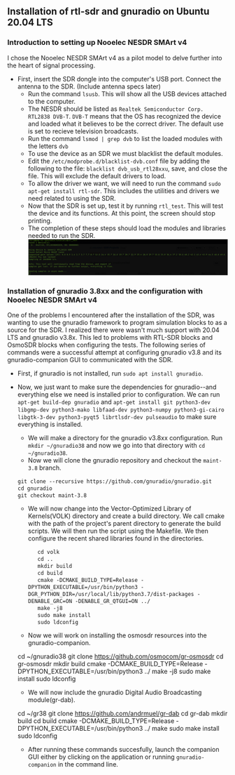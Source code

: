 ## Installation of rtl-sdr and gnuradio on Ubuntu 20.04 LTS
### Introduction to  setting up Nooelec NESDR SMArt v4
I chose the Nooelec NESDR SMArt v4 as a pilot model to delve further into the heart of signal processing. 
* First, insert the SDR dongle into the computer's USB port. Connect the antenna to the SDR. (Include antenna specs later)
  * Run the command `lsusb`. This will show all the USB devices attached to the computer.
  * The NESDR should be listed as `Realtek Semiconductor Corp. RTL2838 DVB-T`. `DVB-T` means that the OS has recognized the device and loaded what it believes to be the correct driver. The default use is set to recieve television broadcasts.
  * Run the command `lsmod | grep dvb` to list the loaded modules with the letters `dvb`
  * To use the device as an SDR we must blacklist the default modules.
  * Edit the `/etc/modprobe.d/blacklist-dvb.conf` file by adding the following to the file: `blacklist dvb_usb_rtl28xxu`, save, and close the file. This will exclude the default drivers to load.
  * To allow the driver we want, we will need to run the command `sudo apt-get install rtl-sdr`. This includes the utilities and drivers we need related to using the SDR.
  * Now that the SDR is set up, test it by running `rtl_test`. This will test the device and its functions. At this point, the screen should stop printing.
  * The completion of these steps should load the modules and libraries needed to run the SDR.
  ![](images/test_sdr_image_success.png)
### Installation of gnuradio 3.8xx and the configuration with Nooelec NESDR SMArt v4
One of the problems I encountered after the installation of the SDR, was wanting to use the gnuradio framework to program simulation blocks to as a source for the SDR.  I realized there were wasn't much support with 20.04 LTS and gnuradio v3.8x. This led to problems with RTL-SDR blocks and OsmoSDR blocks when configuring the tests. The following series of commands were a successful attempt at configuring gnuradio v3.8 and its gnuradio-companion GUI to communicated with the SDR.
* First, if gnuradio is not installed, run `sudo apt install gnuradio`.
* Now, we just want to make sure the dependencies for gnuradio--and everything else we need is installed prior to configuration. We can run `apt-get build-dep gnuradio` and `apt-get install git python3-dev libgmp-dev python3-mako libfaad-dev python3-numpy python3-gi-cairo libgtk-3-dev python3-pyqt5 librtlsdr-dev pulseaudio` to make sure everything is installed.
  * We will make a directory for the gnuradio v3.8xx configuration. Run `mkdir ~/gnuradio38` and now we go into that directory with `cd ~/gnuradio38`.
  * Now we will clone the gnuradio repository and checkout the `maint-3.8` branch.
  
  ```console
  git clone --recursive https://github.com/gnuradio/gnuradio.git
  cd gnuradio
  git checkout maint-3.8
  ```
  
  * We will now change into the Vector-Optimized Library of Kernels(VOLK) directory and create a build directory. We call cmake with the path of the project's parent directory to generate the build scripts. We will then run the script using the Makefile. We then configure the recent shared libraries found in the directories.
  
 
           cd volk
           cd ..
           mkdir build
           cd build
           cmake -DCMAKE_BUILD_TYPE=Release -DPYTHON_EXECUTABLE=/usr/bin/python3 -DGR_PYTHON_DIR=/usr/local/lib/python3.7/dist-packages -DENABLE_GRC=ON -DENABLE_GR_QTGUI=ON ../
           make -j8
           sudo make install
           sudo ldconfig
 
  
  * Now we will work on installing the osmosdr resources into the gnuradio-companion.
  
 
  cd ~/gnuradio38
  git clone https://github.com/osmocom/gr-osmosdr
  cd gr-osmosdr
  mkdir build
  cmake -DCMAKE_BUILD_TYPE=Release -DPYTHON_EXECUTABLE=/usr/bin/python3 ../
  make -j8
  sudo make install
  sudo ldconfig
 
  
  * We will now include the gnuradio Digital Audio Broadcasting module(gr-dab).
  
 
  cd ~/gr38
  git clone https://github.com/andrmuel/gr-dab
  cd gr-dab
  mkdir build
  cd build
  cmake -DCMAKE_BUILD_TYPE=Release -DPYTHON_EXECUTABLE=/usr/bin/python3 ../
  make
  sudo make install
  sudo ldconfig
 
  
  * After running these commands succesfully, launch the companion GUI either by clicking on the application or running `gnuradio-companion` in the command line.
  
  
